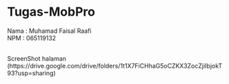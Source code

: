 # Tugas-MobPro

Nama  : Muhamad Faisal Raafi
<br>
NPM   : 065119132

<br>
ScreenShot halaman
(https://drive.google.com/drive/folders/1t1X7FiCHhaG5oCZKX3ZocZjiIbjokT93?usp=sharing)
